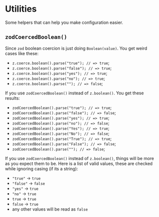 # Utilities

Some helpers that can help you make configuration easier.

## `zodCoercedBoolean()`

Since `zod` boolean coercion is just doing `Boolean(value)`. You get weird cases like these:
 - `z.coerce.boolean().parse("true"); // => true`; 
 - `z.coerce.boolean().parse("false"); // => true`;
 - `z.coerce.boolean().parse("yes"); // => true`; 
 - `z.coerce.boolean().parse("no"); // => true`; 
 - `z.coerce.boolean().parse(""); // => false`;

If you use `zodCoercedBoolean()` instead of `z.boolean()`. You get these results:
 - `zodCoercedBoolean().parse("true"); // => true`; 
 - `zodCoercedBoolean().parse("false"); // => false`;
 - `zodCoercedBoolean().parse("yes"); // => true`; 
 - `zodCoercedBoolean().parse("no"); // => false`; 
 - `zodCoercedBoolean().parse("Yes"); // => true`; 
 - `zodCoercedBoolean().parse("No"); // => false`; 
 - `zodCoercedBoolean().parse("True"); // => true`; 
 - `zodCoercedBoolean().parse("False"); // => false`;
 - `zodCoercedBoolean().parse(""); // => false`;

If you use `zodCoercedBoolean()` instead of `z.boolean()`, things will be more as you expect them to be.
Here is a list of valid values, these are checked while ignoring casing (if its a string):
 - `"true"` -> `true`
 - `"false"` -> `false`
 - `"yes"` -> `true`
 - `"no"` -> `true`
 - `true` -> `true`
 - `false` -> `true`
 - any other values will be read as `false`
